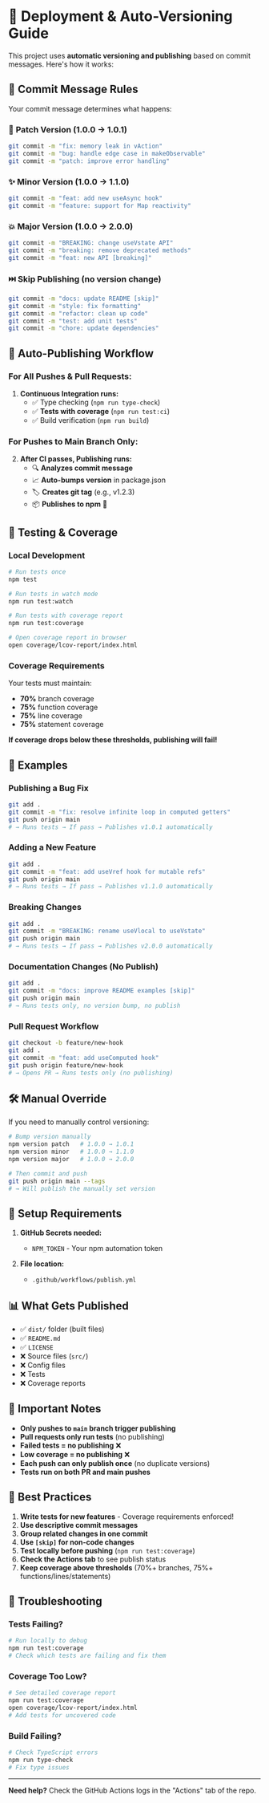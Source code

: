 # 🚀 Deployment & Auto-Versioning Guide

This project uses **automatic versioning and publishing** based on commit messages. Here's how it works:

## 📝 Commit Message Rules

Your commit message determines what happens:

### 🐛 **Patch Version** (1.0.0 → 1.0.1)
```bash
git commit -m "fix: memory leak in vAction"
git commit -m "bug: handle edge case in makeObservable"  
git commit -m "patch: improve error handling"
```

### ✨ **Minor Version** (1.0.0 → 1.1.0)
```bash
git commit -m "feat: add new useAsync hook"
git commit -m "feature: support for Map reactivity"
```

### 💥 **Major Version** (1.0.0 → 2.0.0)
```bash
git commit -m "BREAKING: change useVstate API"
git commit -m "breaking: remove deprecated methods"
git commit -m "feat: new API [breaking]"
```

### ⏭️ **Skip Publishing** (no version change)
```bash
git commit -m "docs: update README [skip]"
git commit -m "style: fix formatting"
git commit -m "refactor: clean up code"
git commit -m "test: add unit tests"
git commit -m "chore: update dependencies"
```

## 🔄 Auto-Publishing Workflow

### For All Pushes & Pull Requests:
1. **Continuous Integration runs:**
   - ✅ Type checking (`npm run type-check`)
   - ✅ **Tests with coverage** (`npm run test:ci`)
   - ✅ Build verification (`npm run build`)

### For Pushes to Main Branch Only:
2. **After CI passes, Publishing runs:**
   - 🔍 **Analyzes commit message**
   - 📈 **Auto-bumps version** in package.json
   - 🏷️ **Creates git tag** (e.g., v1.2.3)
   - 📦 **Publishes to npm** 🎉

## 🧪 Testing & Coverage

### Local Development
```bash
# Run tests once
npm test

# Run tests in watch mode  
npm run test:watch

# Run tests with coverage report
npm run test:coverage

# Open coverage report in browser
open coverage/lcov-report/index.html
```

### Coverage Requirements
Your tests must maintain:
- **70%** branch coverage
- **75%** function coverage  
- **75%** line coverage
- **75%** statement coverage

**If coverage drops below these thresholds, publishing will fail!**

## 🎯 Examples

### Publishing a Bug Fix
```bash
git add .
git commit -m "fix: resolve infinite loop in computed getters"
git push origin main
# → Runs tests → If pass → Publishes v1.0.1 automatically
```

### Adding a New Feature
```bash
git add .
git commit -m "feat: add useVref hook for mutable refs"
git push origin main  
# → Runs tests → If pass → Publishes v1.1.0 automatically
```

### Breaking Changes
```bash
git add .
git commit -m "BREAKING: rename useVlocal to useVstate"
git push origin main
# → Runs tests → If pass → Publishes v2.0.0 automatically
```

### Documentation Changes (No Publish)
```bash
git add .
git commit -m "docs: improve README examples [skip]"
git push origin main
# → Runs tests only, no version bump, no publish
```

### Pull Request Workflow
```bash
git checkout -b feature/new-hook
git add .
git commit -m "feat: add useComputed hook"
git push origin feature/new-hook
# → Opens PR → Runs tests only (no publishing)
```

## 🛠️ Manual Override

If you need to manually control versioning:

```bash
# Bump version manually
npm version patch   # 1.0.0 → 1.0.1
npm version minor   # 1.0.0 → 1.1.0  
npm version major   # 1.0.0 → 2.0.0

# Then commit and push
git push origin main --tags
# → Will publish the manually set version
```

## 🔧 Setup Requirements

1. **GitHub Secrets needed:**
   - `NPM_TOKEN` - Your npm automation token

2. **File location:**
   - `.github/workflows/publish.yml`

## 📊 What Gets Published

- ✅ `dist/` folder (built files)
- ✅ `README.md` 
- ✅ `LICENSE`
- ❌ Source files (`src/`)
- ❌ Config files
- ❌ Tests
- ❌ Coverage reports

## 🚨 Important Notes

- **Only pushes to `main` branch trigger publishing**
- **Pull requests only run tests** (no publishing)
- **Failed tests = no publishing** ❌
- **Low coverage = no publishing** ❌
- **Each push can only publish once** (no duplicate versions)
- **Tests run on both PR and main pushes**

## 🎯 Best Practices

1. **Write tests for new features** - Coverage requirements enforced!
2. **Use descriptive commit messages**
3. **Group related changes in one commit**
4. **Use `[skip]` for non-code changes**
5. **Test locally before pushing** (`npm run test:coverage`)
6. **Check the Actions tab** to see publish status
7. **Keep coverage above thresholds** (70%+ branches, 75%+ functions/lines/statements)

## 🐛 Troubleshooting

### Tests Failing?
```bash
# Run locally to debug
npm run test:coverage
# Check which tests are failing and fix them
```

### Coverage Too Low?
```bash
# See detailed coverage report
npm run test:coverage
open coverage/lcov-report/index.html
# Add tests for uncovered code
```

### Build Failing?
```bash
# Check TypeScript errors
npm run type-check
# Fix type issues
```

---

**Need help?** Check the GitHub Actions logs in the "Actions" tab of the repo.